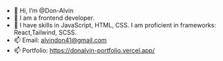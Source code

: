 - 👋 Hi, I’m @Don-Alvin
- 👀 I am a frontend developer.
- 🌱 I have skills in JavaScript, HTML, CSS. I am proficient in frameworks: React,Tailwind, SCSS.
- 📫 Email: alvindon41@gmail.com
- 📫 Portfolio: https://donalvin-portfolio.vercel.app/

<!---
Don-Alvin/Don-Alvin is a ✨ special ✨ repository because its `README.md` (this file) appears on your GitHub profile.
You can click the Preview link to take a look at your changes.
--->
